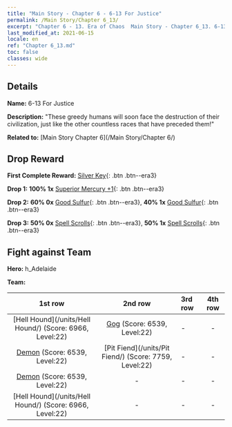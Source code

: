```yaml
---
title: "Main Story - Chapter 6 - 6-13 For Justice"
permalink: /Main Story/Chapter 6_13/
excerpt: "Chapter 6 - 13. Era of Chaos  Main Story - Chapter 6_13. 6-13 For Justice"
last_modified_at: 2021-06-15
locale: en
ref: "Chapter 6_13.md"
toc: false
classes: wide
---
```


## Details

 **Name:** 6-13 For Justice

 **Description:** \"These greedy humans will soon face the destruction of their civilization, just like the other countless races that have preceded them!\"

 **Related to:** [Main Story Chapter 6](/Main Story/Chapter 6/)

## Drop Reward

 **First Complete Reward:** [Silver Key](/Items/con_693/){: .btn .btn--era3}

 **Drop 1:** **100% 1x** [Superior Mercury +1](/Items/mat_21/){: .btn .btn--era3}

 **Drop 2:** **60% 0x** [Good Sulfur](/Items/mat_15/){: .btn .btn--era3}, **40% 1x** [Good Sulfur](/Items/mat_15/){: .btn .btn--era3}

 **Drop 3:** **50% 0x** [Spell Scrolls](/Items/con_694/){: .btn .btn--era3}, **50% 1x** [Spell Scrolls](/Items/con_694/){: .btn .btn--era3}


## Fight against Team
 **Hero:** h_Adelaide

 **Team:**


  | 1st row | 2nd row | 3rd row | 4th row |
  |:----:|:----:|:----|:----:|
  | [Hell Hound](/units/Hell Hound/) (Score: 6966, Level:22)  | [Gog](/units/Gog/) (Score: 6539, Level:22)  | - | - |
  | [Demon](/units/Demon/) (Score: 6539, Level:22)  | [Pit Fiend](/units/Pit Fiend/) (Score: 7759, Level:22)  | - | - |
  | [Demon](/units/Demon/) (Score: 6539, Level:22)  | - | - | - |
  | [Hell Hound](/units/Hell Hound/) (Score: 6966, Level:22)  | - | - | - |


